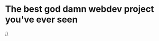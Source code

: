 # The best god damn webdev project you've ever seen

[:)](https://www.youtube.com/watch?v=4J_oee1S66M)
